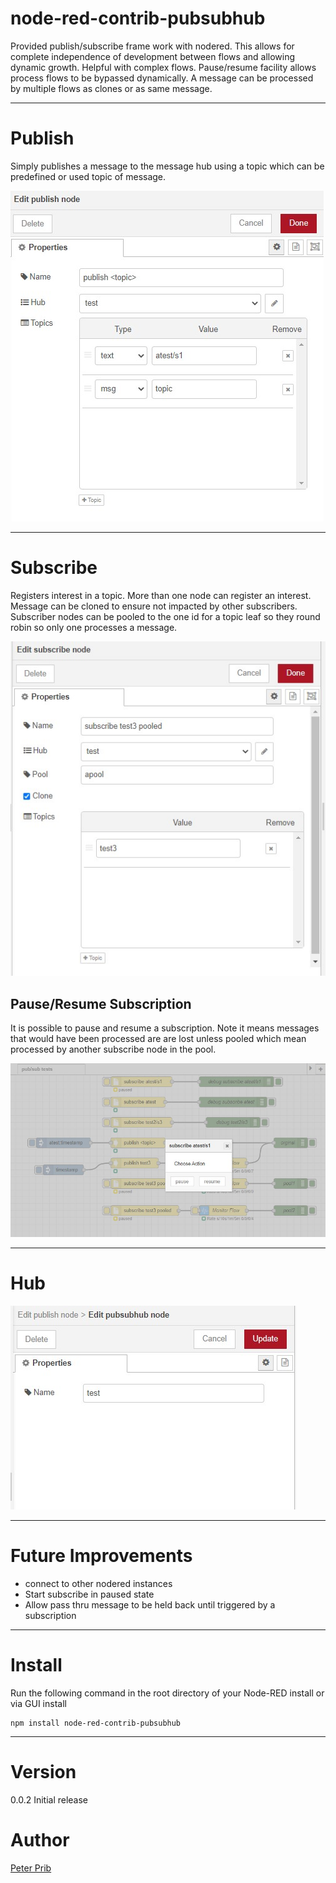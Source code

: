 # node-red-contrib-pubsubhub

Provided publish/subscribe frame work with nodered.  This allows for complete independence of development between flows and allowing dynamic growth.  Helpful with complex flows. 
Pause/resume facility allows process flows to be bypassed dynamically.
A message can be processed by multiple flows as clones or as same message.

------------------------------------------------------------

# Publish

Simply publishes a message to the message hub using a topic which can be predefined or used topic of message.

![publish node](documentation/publish.jpg "Publish")

------------------------------------------------------------

# Subscribe

Registers interest in a topic.
More than one node can register an interest.
Message can be cloned to ensure not impacted by other subscribers.
Subscriber nodes can be pooled to the one id for a topic leaf so they round robin so only one processes a message.

![subscribe node](documentation/subscribe.jpg "Subscribe")

## Pause/Resume Subscription

It is possible to pause and resume a subscription.
Note it means messages that would have been processed are are lost unless pooled which mean processed by another subscribe node in the pool.

![Pause/Resume](documentation/examplePauseResume.jpg "Pause/Resume") 

------------------------------------------------------------

# Hub

![hub node](documentation/hub.jpg "Hub")

------------------------------------------------------------

# Future Improvements

* connect to other nodered instances
* Start subscribe in paused state
* Allow pass thru message to be held back until triggered by a subscription

------------------------------------------------------------

# Install

Run the following command in the root directory of your Node-RED install or via GUI install

	npm install node-red-contrib-pubsubhub

------------------------------------------------------------

# Version


0.0.2 Initial release

# Author

[Peter Prib][3]

[1]: http://nodered.org "node-red home page"

[2]: https://www.npmjs.com/package/node-red-contrib-pubsub "source code"

[3]: https://github.com/peterprib "base github"
